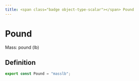 ```yaml
---
title: <span class="badge object-type-scalar"></span> Pound
---
```

# <span class="badge object-type-scalar"></span> Pound

Mass: pound (lb)

## Definition

```typescript
export const Pound = "masslb";

```
